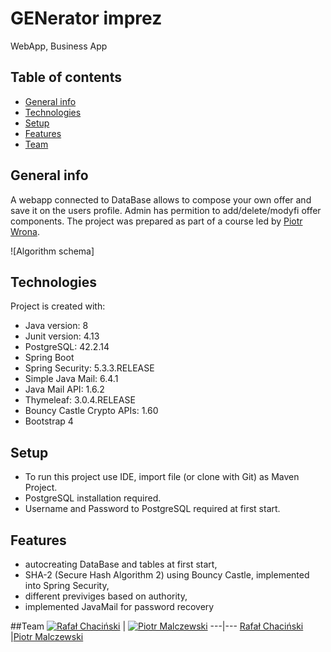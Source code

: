 # GENerator imprez
WebApp, Business App

## Table of contents
* [General info](#general-info)
* [Technologies](#technologies)
* [Setup](#setup)
* [Features](#features)
* [Team](#team)

## General info
A webapp connected to DataBase allows to compose your own offer and save it on the users profile. Admin has permition to add/delete/modyfi offer components.
The project was prepared as part of a course led by 
<a href="https://github.com/piotrolot1" rel="nofollow">Piotr Wrona</a>.

![Algorithm schema]	
## Technologies
Project is created with:
* Java version: 8
* Junit version: 4.13
* PostgreSQL: 42.2.14
* Spring Boot
* Spring Security: 5.3.3.RELEASE
* Simple Java Mail: 6.4.1
* Java Mail API: 1.6.2
* Thymeleaf: 3.0.4.RELEASE
* Bouncy Castle Crypto APIs: 1.60
* Bootstrap 4




## Setup
* To run this project use IDE, import file (or clone with Git) as Maven Project.
* PostgreSQL installation required.
* Username and Password to PostgreSQL required at first start.



## Features
* autocreating DataBase and tables at first start,
* SHA-2 (Secure Hash Algorithm 2) using Bouncy Castle, implemented into Spring Security,
* different previviges based on authority,
* implemented JavaMail for password recovery


##Team
[![Rafał Chaciński](https://avatars1.githubusercontent.com/u/62349543?s=460&u=fd191c1527d1ca77c005c7044c6d202c04437c13&v=4)](https://github.com/chojrak)  | [![Piotr Malczewski](https://avatars1.githubusercontent.com/u/66552655?s=460&v=4)](https://github.com/MalczewskiPiotr)
---|---
[Rafał Chaciński](https://github.com/chojrak) |[Piotr Malczewski](https://github.com/MalczewskiPiotr)

